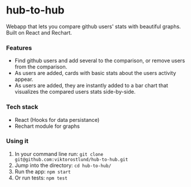 # hub-to-hub

Webapp that lets you compare github users' stats with beautiful graphs. Built on React and Rechart.

### Features
- Find github users and add several to the comparison, or remove users from the comparison.
- As users are added, cards with basic stats about the users activity appear.
- As users are added, they are instantly added to a bar chart that visualizes the compared users stats side-by-side.

### Tech stack
- React (Hooks for data persistance)
- Rechart module for graphs

### Using it
1. In your command line run: `git clone git@github.com:viktorostlund/hub-to-hub.git`
2. Jump into the directory: `cd hub-to-hub/`
3. Run the app: `npm start`
4. Or run tests: `npm test`